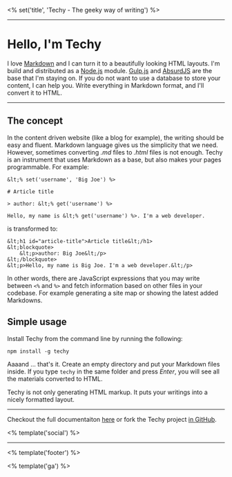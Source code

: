 <% set('title', 'Techy - The geeky way of writing') %>

<div class="full-img"></div>

---

# Hello, I'm Techy

I love [Markdown](https://daringfireball.net/projects/markdown/) and I can turn it to a beautifully looking HTML layouts. I'm build and distributed as a [Node.js](http://nodejs.org) module. [Gulp.js](http://gulpjs.com/) and [AbsurdJS](http://absurdjs.com/) are the base that I'm staying on. If you do not want to use a database to store your content, I can help you. Write everything in Markdown format, and I'll convert it to HTML.

---

## The concept

In the content driven website (like a blog for example), the writing should be easy and fluent. Markdown language gives us the simplicity that we need. However, sometimes converting *.md* files to *.html* files is not enough. Techy is an instrument that uses Markdown as a base, but also makes your pages programmable. For example:

	&lt;% set('username', 'Big Joe') %>

	# Article title

	> author: &lt;% get('username') %>

	Hello, my name is &lt;% get('username') %>. I'm a web developer.

is transformed to:

	&lt;h1 id="article-title">Article title&lt;/h1>
	&lt;blockquote>
	    &lt;p>author: Big Joe&lt;/p>
	&lt;/blockquote>
	&lt;p>Hello, my name is Big Joe. I'm a web developer.&lt;/p>

In other words, there are JavaScript expressions that you may write between `<%` and `%>` and fetch information based on other files in your codebase. For example generating a site map or showing the latest added Markdowns.

## Simple usage

Install Techy from the command line by running the following:

	npm install -g techy

Aaaand ... that's it. Create an empty directory and put your Markdown files inside. If you type `techy` in the same folder and press *Enter*, you will see all the materials converted to HTML.

Techy is not only generating HTML markup. It puts your writings into a nicely formatted layout.

---

Checkout the full documentaiton [<i class="fa fa-book"></i> here](/techy/docs) or fork the Techy project [in <i class="fa fa-github"></i> GitHub](https://github.com/krasimir/techy).

<% template('social') %>

---

<% template('footer') %>

<% template('ga') %>